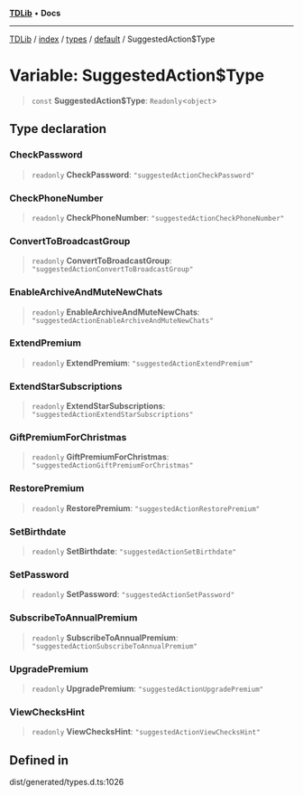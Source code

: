 [**TDLib**](../../../../../../README.md) • **Docs**

***

[TDLib](../../../../../../modules.md) / [index](../../../../../README.md) / [types](../../../README.md) / [default](../README.md) / SuggestedAction$Type

# Variable: SuggestedAction$Type

> `const` **SuggestedAction$Type**: `Readonly`\<`object`\>

## Type declaration

### CheckPassword

> `readonly` **CheckPassword**: `"suggestedActionCheckPassword"`

### CheckPhoneNumber

> `readonly` **CheckPhoneNumber**: `"suggestedActionCheckPhoneNumber"`

### ConvertToBroadcastGroup

> `readonly` **ConvertToBroadcastGroup**: `"suggestedActionConvertToBroadcastGroup"`

### EnableArchiveAndMuteNewChats

> `readonly` **EnableArchiveAndMuteNewChats**: `"suggestedActionEnableArchiveAndMuteNewChats"`

### ExtendPremium

> `readonly` **ExtendPremium**: `"suggestedActionExtendPremium"`

### ExtendStarSubscriptions

> `readonly` **ExtendStarSubscriptions**: `"suggestedActionExtendStarSubscriptions"`

### GiftPremiumForChristmas

> `readonly` **GiftPremiumForChristmas**: `"suggestedActionGiftPremiumForChristmas"`

### RestorePremium

> `readonly` **RestorePremium**: `"suggestedActionRestorePremium"`

### SetBirthdate

> `readonly` **SetBirthdate**: `"suggestedActionSetBirthdate"`

### SetPassword

> `readonly` **SetPassword**: `"suggestedActionSetPassword"`

### SubscribeToAnnualPremium

> `readonly` **SubscribeToAnnualPremium**: `"suggestedActionSubscribeToAnnualPremium"`

### UpgradePremium

> `readonly` **UpgradePremium**: `"suggestedActionUpgradePremium"`

### ViewChecksHint

> `readonly` **ViewChecksHint**: `"suggestedActionViewChecksHint"`

## Defined in

dist/generated/types.d.ts:1026

